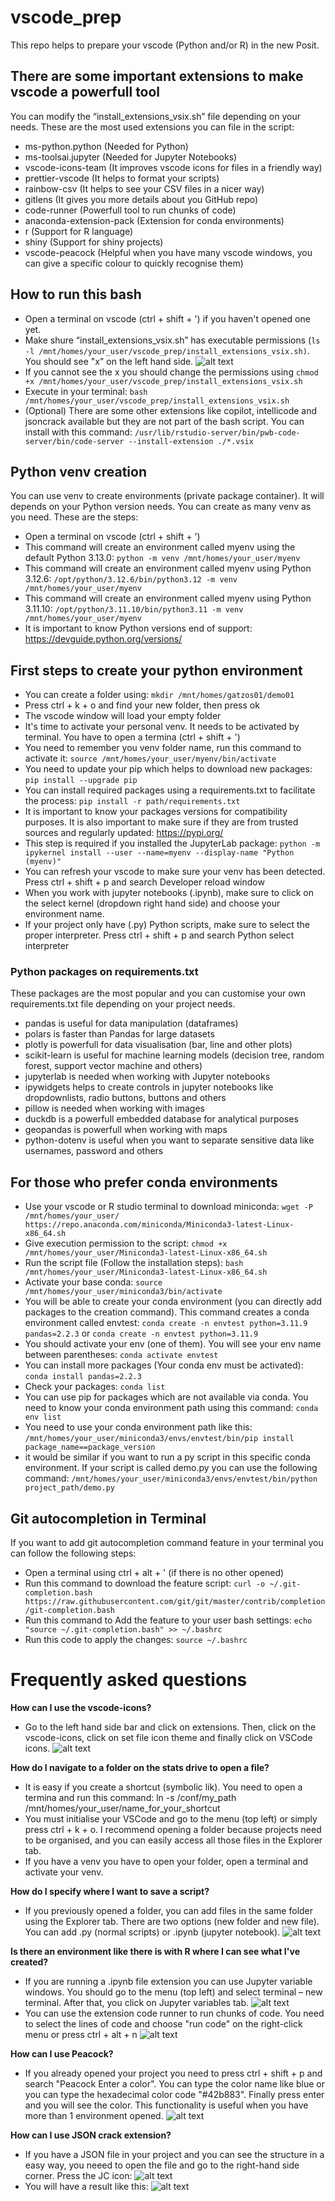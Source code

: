 # **vscode_prep**
This repo helps to prepare your vscode (Python and/or R) in the new Posit.

## There are some important extensions to make vscode a powerfull tool
You can modify the “install_extensions_vsix.sh” file depending on your needs. These are the most used extensions you can file in the script:
- ms-python.python (Needed for Python)
- ms-toolsai.jupyter (Needed for Jupyter Notebooks)
- vscode-icons-team (It improves vscode icons for files in a friendly way)
- prettier-vscode (It helps to format your scripts)
- rainbow-csv (It helps to see your CSV files in a nicer way)
- gitlens (It gives you more details about you GitHub repo)
- code-runner (Powerfull tool to run chunks of code)
- anaconda-extension-pack (Extension for conda environments)
- r (Support for R language)
- shiny (Support for shiny projects)
- vscode-peacock (Helpful when you have many vscode windows, you can give a specific colour to quickly recognise them)

## How to run this bash
- Open a terminal on vscode (ctrl + shift + ') if you haven't opened one yet.
- Make shure “install_extensions_vsix.sh” has executable permissions (`ls -l /mnt/homes/your_user/vscode_prep/install_extensions_vsix.sh)`. You should see "x" on the left hand side.
![alt text](./img/image-7.png)
- If you cannot see the x you should change the permissions using `chmod +x /mnt/homes/your_user/vscode_prep/install_extensions_vsix.sh`
- Execute in your terminal: `bash /mnt/homes/your_user/vscode_prep/install_extensions_vsix.sh`
- (Optional) There are some other extensions like copilot, intellicode and jsoncrack available but they are not part of the bash script. You can install with this command: `/usr/lib/rstudio-server/bin/pwb-code-server/bin/code-server --install-extension ./*.vsix`

## Python venv creation
You can use venv to create environments (private package container). It will depends on your Python version needs. You can create as many venv as you need. These are the steps:
- Open a terminal on vscode (ctrl + shift + ')
- This command will create an environment called myenv using the default Python 3.13.0: `python -m venv /mnt/homes/your_user/myenv`
- This command will create an environment called myenv using Python 3.12.6: `/opt/python/3.12.6/bin/python3.12 -m venv /mnt/homes/your_user/myenv`
- This command will create an environment called myenv using Python 3.11.10: `/opt/python/3.11.10/bin/python3.11 -m venv /mnt/homes/your_user/myenv`
- It is important to know Python versions end of support: https://devguide.python.org/versions/

## First steps to create your python environment
- You can create a folder using: `mkdir /mnt/homes/gatzos01/demo01`
- Press ctrl + k + o and find your new folder, then press ok
- The vscode window will load your empty folder
- It's time to activate your personal venv. It needs to be activated by terminal. You have to open a termina (ctrl + shift + ')
- You need to remember you venv folder name, run this command to activate it: `source /mnt/homes/your_user/myenv/bin/activate`
- You need to update your pip which helps to download new packages: `pip install --upgrade pip`
- You can install required packages using a requirements.txt to facilitate the process: `pip install -r path/requirements.txt`
- It is important to know your packages versions for compatibility purposes. It is also important to make sure if they are from trusted sources and regularly updated: https://pypi.org/
- This step is required if you installed the JupyterLab package: `python -m ipykernel install --user --name=myenv --display-name "Python (myenv)"`
- You can refresh your vscode to make sure your venv has been detected. Press ctrl + shift + p and search Developer reload window
- When you work with jupyter notebooks (.ipynb), make sure to click on the select kernel (dropdown right hand side) and choose your environment name.
- If your project only have (.py) Python scripts, make sure to select the proper interpreter. Press ctrl + shift + p and search Python select interpreter

### Python packages on requirements.txt
These packages are the most popular and you can customise your own requirements.txt file depending on your project needs.
- pandas is useful for data manipulation (dataframes)
- polars is faster than Pandas for large datasets
- plotly is powerfull for data visualisation (bar, line and other plots)
- scikit-learn is useful for machine learning models (decision tree, random forest, support vector machine and others)
- jupyterlab is needed when working with Jupyter notebooks
- ipywidgets helps to create controls in jupyter notebooks like dropdownlists, radio buttons, buttons and others
- pillow is needed when working with images
- duckdb is a powerfull embedded database for analytical purposes
- geopandas is powerfull when working with maps
- python-dotenv is useful when you want to separate sensitive data like usernames, password and others

## For those who prefer conda environments
- Use your vscode or R studio terminal to download miniconda: `wget -P /mnt/homes/your_user/ https://repo.anaconda.com/miniconda/Miniconda3-latest-Linux-x86_64.sh`
- Give execution permission to the script: `chmod +x /mnt/homes/your_user/Miniconda3-latest-Linux-x86_64.sh`
- Run the script file (Follow the installation steps): `bash /mnt/homes/your_user/Miniconda3-latest-Linux-x86_64.sh`
- Activate your base conda: `source /mnt/homes/your_user/miniconda3/bin/activate `
- You will be able to create your conda environment (you can directly add packages to the creation command). This command creates a conda environment called envtest: `conda create -n envtest python=3.11.9 pandas=2.2.3` or `conda create -n envtest python=3.11.9`
- You should activate your env (one of them). You will see your env name between parentheses: `conda activate envtest`
- You can install more packages (Your conda env must be activated): `conda install pandas=2.2.3`
- Check your packages: `conda list`
- You can use pip for packages which are not available via conda. You need to know your conda environment path using this command: `conda env list`
- You need to use your conda environment path like this: `/mnt/homes/your_user/miniconda3/envs/envtest/bin/pip install package_name==package_version`
- it would be similar if you want to run a py script in this specific conda environment. If your script is called demo.py you can use the following command: `/mnt/homes/your_user/miniconda3/envs/envtest/bin/python project_path/demo.py`

## **Git autocompletion in Terminal**
If you want to add git autocompletion command feature in your terminal you can follow the following steps:
- Open a terminal using ctrl + alt + ' (if there is no other opened)
- Run this command to download the feature script:
`curl -o ~/.git-completion.bash https://raw.githubusercontent.com/git/git/master/contrib/completion/git-completion.bash`
- Run this command to Add the feature to your user bash settings:
`echo "source ~/.git-completion.bash" >> ~/.bashrc`
- Run this code to apply the changes:
`source ~/.bashrc`

# **Frequently asked questions**
**How can I use the vscode-icons?**
- Go to the left hand side bar and click on extensions. Then, click on the vscode-icons, click on set file icon theme and finally click on VSCode icons.
![alt text](./img/image-6.png)

**How do I navigate to a folder on the stats drive to open a file?**
- It is easy if you create a shortcut (symbolic lik). You need to open a termina and run this command: ln -s /conf/my_path /mnt/homes/your_user/name_for_your_shortcut
- You must initialise your VSCode and go to the menu (top left) or simply press ctrl + k + o. I recommend opening a folder because projects need to be organised, and you can easily access all those files in the Explorer tab.
- If you have a venv you have to open your folder, open a terminal and activate your venv.

**How do I specify where I want to save a script?**
- If you previously opened a folder, you can add files in the same folder using the Explorer tab. There are two options (new folder and new file). You can add .py (normal scripts) or .ipynb (jupyter notebook).
![alt text](./img/image.png)

**Is there an environment like there is with R where I can see what I've created?**
- If you are running a .ipynb file extension you can use Jupyter variable windows. You should go to the menu (top left) and select terminal – new terminal. After that, you click on Jupyter variables tab.
![alt text](./img/image-1.png)
- You can use the extension code runner to run chunks of code. You need to select the lines of code and choose "run code" on the right-click menu or press ctrl + alt + n
![alt text](./img/image-2.png)

**How can I use Peacock?**
- If you already opened your project you need to press ctrl + shift + p and search "Peacock Enter a color". You can type the color name like blue or you can type the hexadecimal color code "#42b883". Finally press enter and you will see the color. This functionality is useful when you have more than 1 environment opened.
![alt text](./img/image-3.png)

**How can I use JSON crack extension?**
- If you have a JSON file in your project and you can see the structure in a easy way, you neeed to open the file and go to the right-hand side corner. Press the JC icon:
![alt text](./img/image-4.png)
- You will have a result like this:
![alt text](./img/image-5.png)
